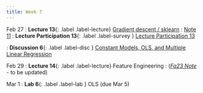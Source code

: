 ```yaml
---
title: Week 7
---
```


Feb 27
: **Lecture 13**{: .label .label-lecture} [Gradient descent / sklearn](lecture/lec13)
    : [Note 11](https://ds100.org/course-notes/gradient_descent/gradient_descent.html)
: **Lecture Participation 13**{: .label .label-survey } [Lecture Participation 13](https://app.sli.do/event/2HTD1yqcaC7F3RL1nok8jw/embed/polls/f84bcceb-e12f-4ef6-9f03-4aac2a26db58)

: **Discussion 6**{: .label .label-disc } [Constant Models, OLS, and Multiple Linear Regression](https://drive.google.com/file/d/1XdbKUvIKYVHBW3BSAXyIQIRdxm5i1iwN/view)

Feb 29
: **Lecture 14**{: .label .label-lecture} Feature Engineering
    : ([*Fa23 Note*](https://ds100.org/fa23-course-notes/feature_engineering/feature_engineering.html) - to be updated)

Mar 1
: **Lab 6**{: .label .label-lab }  OLS (due Mar 5)